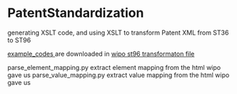 # PatentStandardization
 generating XSLT code, and using XSLT to transform Patent XML from ST36 to ST96

[example_codes ](data/AnnexVI_Appendices_A_B_C_V6_0)are downloaded in [wipo st96 transformaton file](https://www.wipo.int/standards/en/st96/v6-0/annex-vi/AnnexVI_Appendices_A_B_C_V6_0.zip)

parse_element_mapping.py extract element mapping from the html wipo gave us
parse_value_mapping.py extract value mapping from the html wipo gave us





